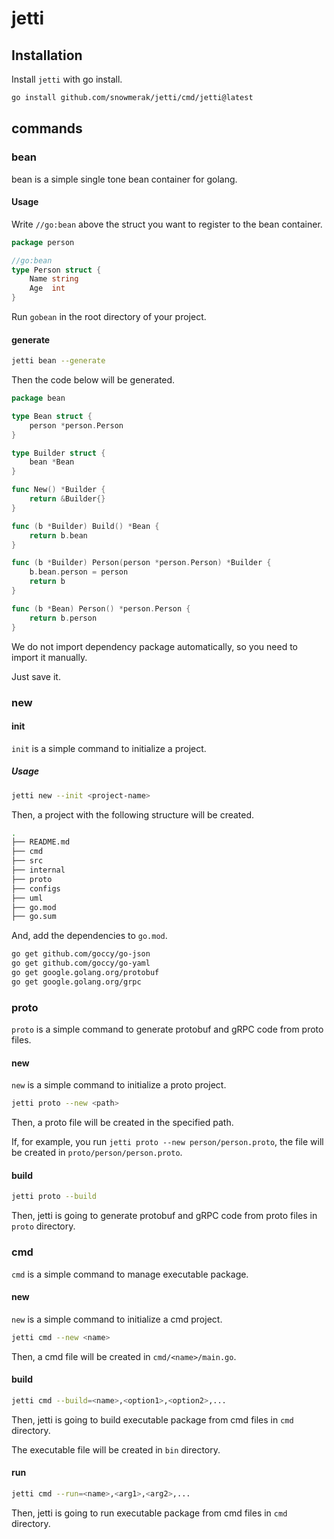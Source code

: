 # jetti

## Installation

Install `jetti` with go install.

```bash
go install github.com/snowmerak/jetti/cmd/jetti@latest
```

## commands

### bean

bean is a simple single tone bean container for golang.

#### Usage

Write `//go:bean` above the struct you want to register to the bean container.

```go
package person

//go:bean
type Person struct {
    Name string
    Age  int
}
````

Run `gobean` in the root directory of your project.

#### generate

```bash
jetti bean --generate
```

Then the code below will be generated.

```go
package bean

type Bean struct {
	person *person.Person
}

type Builder struct {
	bean *Bean
}

func New() *Builder {
	return &Builder{}
}

func (b *Builder) Build() *Bean {
	return b.bean
}

func (b *Builder) Person(person *person.Person) *Builder {
	b.bean.person = person
	return b
}

func (b *Bean) Person() *person.Person {
	return b.person
}
```

We do not import dependency package automatically, so you need to import it manually.

Just save it.

### new

#### init

`init` is a simple command to initialize a project.

##### Usage

```bash
jetti new --init <project-name>
```

Then, a project with the following structure will be created.

```bash
.
├── README.md
├── cmd
├── src
├── internal
├── proto
├── configs
├── uml
├── go.mod
├── go.sum
```

And, add the dependencies to `go.mod`.

```bash
go get github.com/goccy/go-json
go get github.com/goccy/go-yaml
go get google.golang.org/protobuf
go get google.golang.org/grpc
```

### proto

`proto` is a simple command to generate protobuf and gRPC code from proto files.

#### new

`new` is a simple command to initialize a proto project.

```bash
jetti proto --new <path>
```

Then, a proto file will be created in the specified path.

If, for example, you run `jetti proto --new person/person.proto`, the file will be created in `proto/person/person.proto`.

#### build

```bash
jetti proto --build
```

Then, jetti is going to generate protobuf and gRPC code from proto files in `proto` directory.

### cmd

`cmd` is a simple command to manage executable package.

#### new

`new` is a simple command to initialize a cmd project.

```bash
jetti cmd --new <name>
```

Then, a cmd file will be created in `cmd/<name>/main.go`.

#### build

```bash
jetti cmd --build=<name>,<option1>,<option2>,...
```

Then, jetti is going to build executable package from cmd files in `cmd` directory.

The executable file will be created in `bin` directory.

#### run

```bash
jetti cmd --run=<name>,<arg1>,<arg2>,...
```

Then, jetti is going to run executable package from cmd files in `cmd` directory.
